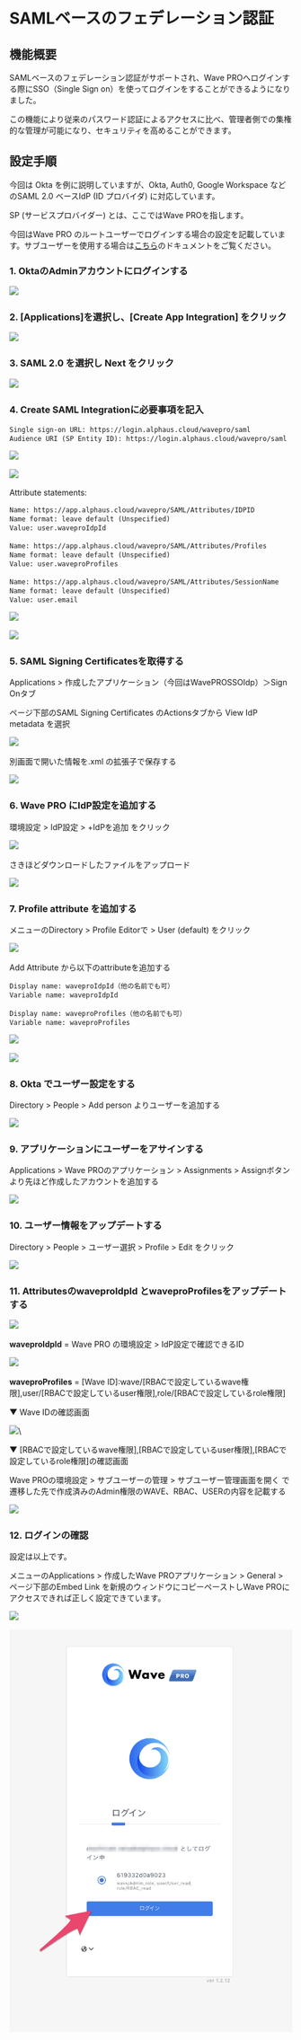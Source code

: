# SAMLベースのフェデレーション認証

## 機能概要

SAMLベースのフェデレーション認証がサポートされ、Wave PROへログインする際にSSO（Single Sign on）を使ってログインをすることができるようになりました。

この機能により従来のパスワード認証によるアクセスに比べ、管理者側での集権的な管理が可能になり、セキュリティを高めることができます。

## 設定手順

今回は Okta を例に説明していますが、Okta, Auth0, Google Workspace などのSAML 2.0 ベースIdP (ID プロバイダ) に対応しています。

SP (サービスプロバイダー) とは、ここではWave PROを指します。

今回はWave PRO のルートユーザーでログインする場合の設定を記載しています。サブユーザーを使用する場合は[こちら](saml-subuser.md)のドキュメントをご覧ください。

### 1. OktaのAdminアカウントにログインする

![](https://lh6.googleusercontent.com/Uy5ljABV91COgxWZX72869XMHvRx\_BjaX8dzjhqHjPSg-wPC45apSs4\_14ALmyP31AOK31b0z148StseO\_tDkMi5T9rYJOIUCWSboR\_PsMWIR7kzeRMHQrUQL7PbXx3LPK0e-cKAvsEs2SekI6ii02E)

### 2. [Applications]を選択し、[Create App Integration] をクリック

![](https://lh3.googleusercontent.com/jaJQzadOmX6dMr4m4oHwKGAlJF2DOLN\_q2ksbcQVevtpl52FLt8xe2tPrTv6oPQKgsLbYUY4beEHV89YdzuV7\_qfCeTQZOlWYnQBVlvODonDxvrXVO8hvEgt-LQBpFD-kFSk-1kBTfb03fK0aNehnu8)

### 3. SAML 2.0 を選択し Next をクリック

![](https://lh3.googleusercontent.com/aPLMh1l89It\_dkBVAml8zu63zKoEasJlVI-ifK\_WPQpdC0\_K2ZoLqL9m71S\_ZE1lWiiVHlUALDry8amfwIS6Uej2RcpGCNekA9auLdu9wDS9wmJr51NXshfMFt6kpJsfLpAiJ9JthiDk79sNEOMzhQ4)

### 4. Create SAML Integrationに必要事項を記入

```
Single sign-on URL: https://login.alphaus.cloud/wavepro/saml
Audience URI (SP Entity ID): https://login.alphaus.cloud/wavepro/saml
```

![](https://lh3.googleusercontent.com/pGyaM9S\_tlS1-7B2GUU-Kxt0mXE4YHuzyuiQthwCu\_drHadjye2VDj\_o2Kf2shfsCRGwQqMZUZ7nMkGK8aEJ8WG0l\_xNjyIOSXXh0mAFwJb8cDBQOh0ciqVuS3t761DXUHtfY3UsauWDrvIYELTSgeo)

![](https://lh5.googleusercontent.com/LCnuI-NA33Q--iX51iq2ORs2ryQmUHbxuUEAxtV4Kbds0RQVnnfgIokyYitVuyFyeyuWmTtPw0AwVytLYqCCVlaasJIAEVV6VQ2hyZOiI07B5nbVd6jte9eohITLSdfZDl2WRLZfAJmB\_hrEDTZIoko)

Attribute statements:

```
Name: https://app.alphaus.cloud/wavepro/SAML/Attributes/IDPID
Name format: leave default (Unspecified)
Value: user.waveproIdpId

Name: https://app.alphaus.cloud/wavepro/SAML/Attributes/Profiles
Name format: leave default (Unspecified)
Value: user.waveproProfiles

Name: https://app.alphaus.cloud/wavepro/SAML/Attributes/SessionName
Name format: leave default (Unspecified)
Value: user.email
```

![](https://lh3.googleusercontent.com/qhDu-6cdCKo4AQ2p0BrYMRjg2ae9jFa4DWZiXSWJTiAkg0wCkA-LobtXJS1x0C6lW20uVDcUh8PTngvcttyKIPEHl7peq1zndM2u6uQAAaxxcRx1pTkEMff-OhkC1kaXnvcJFTjK8ImPOx-PgAFxd-s)

![](https://lh6.googleusercontent.com/d-in9nNHWuj4SG9xn\_kEy5cglN7\_REkhWSyhMdqHr1rx2ZSjTjd9McDrvhcmwmecZ1Zsk9yqyutYHTmOjuz89TFnGlGgjDLovsTtHbj9wtjqceqz\_MDFvT7M1sfHmRfaGNYB2wM98SohMKvt5wQ0ciA)

### 5. SAML Signing Certificatesを取得する

Applications > 作成したアプリケーション（今回はWavePROSSOIdp）＞Sign Onタブ

ページ下部のSAML Signing Certificates のActionsタブから View IdP metadata を選択

![](https://lh6.googleusercontent.com/AIyRKFoaGkkhKoNkY6sHoXZ8tN50pGN1OUfwhCsXn8RP5nqBZLH6eDrQSP9bk8ZGrrhoSmpZi4tCRqUfQAYAYiySBk-CHi8cB3RWjOwNeQkxCb59x4CFm-S3QHgNFD4fLqvcJxFeeqtKwcEFrM\_ZeYk)

別画面で開いた情報を.xml の拡張子で保存する

![](https://lh5.googleusercontent.com/unJSV7shN\_8BGeYxJlK7IWJMySqTxLFLqGp4nxxNxsi9Yn1YUSnMvNnJp-5AlVeVnLxCgfzj26jhwXRKVJAvr1jWmrxCaFuPREUH5u3QCUaF4OWTQNdv8-GcPo1WR0GtPESFS5eDsm36hiXNAB5Lrg8)

### 6. Wave PRO にIdP設定を追加する

環境設定 > IdP設定 > +IdPを追加 をクリック

![](https://lh3.googleusercontent.com/ZST7PNu3CR-DPOczIGocezO94wy\_LVswDWxgj2Cj5KIlcHLxE0YwNUTR2t4cGiswC659knlRdfz1sCb8XwsJc9uyHlTEf8JXU5uQXs5XZQ8ahzq9DUIP-X1x-YNvGqP0DRTOIIt67Z-7zCz30y\_Z3o0)

さきほどダウンロードしたファイルをアップロード

![](https://lh4.googleusercontent.com/JHjMHJFQrwHWE6mgv9YdNEsQZGKRXdDGA5-pEm11tbb8mJxH5DdgSLw\_oL-yfmaF5khGiWnDMlpgGSziYlRjPQhhIHi-GdiEBTeCskZkJTgvK9jrn6trjZQJUJ6Tzo2NS-NqmpLV3YCKf2n3NI\_kgpk)

### 7. Profile attribute を追加する

メニューのDirectory > Profile Editorで > User (default) をクリック

![](https://lh4.googleusercontent.com/uIpGMmDH5cni7TgnmvHGLxL1AgWLiqVPlozliPwEsOX8f2stN9\_RIvkJXlYiOnR33lhunW4y1QH2\_zI4u8eEfRKhWy5PYmum3Hj1B\_\_zgll4\_Goz-KszvtJMjKNiIqnUCMeyskzFFMqvqSg-rurPRP4)

Add Attribute から以下のattributeを追加する

```
Display name: waveproIdpId（他の名前でも可）
Variable name: waveproIdpId

Display name: waveproProfiles（他の名前でも可）
Variable name: waveproProfiles
```

![](https://lh3.googleusercontent.com/y-SWx60-0BvdefeEb\_B773WxJYZ-rE\_Ln37TH9ypn4S\_StoYYFgldjef\_EClCfMKhajFheWRxCGHNM8Vr7QiPNQcs3LmQqOGPDjmFyhlgb8ygChmpMaWrlKllcl5bswBhbjfvzrd29wq83Y1EyQblvE)

![](https://lh5.googleusercontent.com/uuWGuuMPo5Xdce89Pk5fkZHU0SJa6QnAfBdaTZ4\_8oaWtMhDD9ix0AFA-vMciPgF1D5Gyph6siGuKVE43xWU5DLhF3N1WCQLMyDSJoZCgX2CyD90S3naPjEtCAN2NvigC21MC8uO54BRSwv3apXgCJM)

### 8. Okta でユーザー設定をする

Directory > People > Add person よりユーザーを追加する

![](https://lh6.googleusercontent.com/3Q6TNn4fgMnbHJrUhLtN89bQgIE\_rgcKt8WyTcRH1yao0o3z68DsptRJ\_\_OVZ8bWPxAAjDfM7BJYsUEZgdKuFnknWcSZ23qmPPIsEmkNhppOai2LMO0HbTPgbJCvLtbBbjHj9Wh1weexKCbxTp5SZTA)

### 9. アプリケーションにユーザーをアサインする

Applications > Wave PROのアプリケーション > Assignments > Assignボタンより先ほど作成したアカウントを追加する

![](https://lh4.googleusercontent.com/MvYzVFZOL-zWPFU0cqilmEByKD6HVcrtcvJOJD7h0xe7u74FCPAoVPqCguX5nEXjlskaXuKyqGaIspxtJnAKmPy1cjlrp0BM7Xn4eTVncRn7\_vh2wAKE7jlxwxaHkyAOofcFJyCxhBlPNA97NP0LD50)

### 10. ユーザー情報をアップデートする

Directory > People > ユーザー選択 > Profile > Edit をクリック

![](https://lh5.googleusercontent.com/GerlCqUuUXA0jVqDpDwV-E8FxoZKiPBpc\_PhNTdkvqE73reMwUBRTVi5tdWneZi3y2Ym7OIk7TYzVrvq2GTUq7lqjraPDg7uddtOdEvdD5zYamLNMfBs7csWi8aYSAWp3-cCI7ROoLD276mNAXVNbYs)

### 11. AttributesのwaveproIdpId とwaveproProfilesをアップデートする

![](https://lh4.googleusercontent.com/86XXtZOhtH3-3h6B4hO050Ygq3Bh9FNMdwQhQBZQQTFP3huRNzq\_M3xPRjhs-8fN\_WpFlCFXCQYkbex5Do9Rrq5Ss59DbaBNOGpHP5ZjIK3KgwuuIYHoSy6zyDwuZTaI582hQ\_aVif\_YWR42yvK7lJ8)

**waveproIdpId** = Wave PRO の環境設定 > IdP設定で確認できるID

![](https://lh5.googleusercontent.com/GCbr90nmGhG6FCOt57uJbLOUHafHIAXGdj4VUEZQhIxCXD-4jjrpDLjPSOitzkKjnbMf8AVlOPsoZvqm15iQI7ZPCR7jaTMXjjLy\_Wp1eAae0p-v4N25r0Ex5\_YSBLIoX22ls3uTQ-Y2X59O0RPJ9ow)

**waveproProfiles** = [Wave ID]:wave/[RBACで設定しているwave権限],user/[RBACで設定しているuser権限],role/[RBACで設定しているrole権限]

▼ Wave IDの確認画面

![](https://lh6.googleusercontent.com/3Ino1wv5bH2r5QFHg-ATIiWl22C6\_Z9T\_eLXeMojqODcb01L1Qrjw8pR2x3MDl-3lElMawe7INNyC8YmPkPoNTHZIXTyl-A-ogofPOUIWIFdwzlyqzLCUBCl6m6X1hd9c-dFpHgRoYpFb1AxLmFnM7M)\

▼ [RBACで設定しているwave権限],[RBACで設定しているuser権限],[RBACで設定しているrole権限]の確認画面

Wave PROの環境設定 > サブユーザーの管理 > サブユーザー管理画面を開く で遷移した先で作成済みのAdmin権限のWAVE、RBAC、USERの内容を記載する

![](https://lh4.googleusercontent.com/1B9hy2UWJtDMTq\_4UyR1s\_bXx2DKuy5TCzxRnoJ-WUZIVVI70ihcRqB2rhXIIlD2fR2AHh-up2qLFtFITBF7zm4KbRL9KQngDOhH7EG4FymD03\_wIONxc1ecke1bAZFZyIx2jVvmrC4MUryzJn3Z7k4)

### 12. ログインの確認

設定は以上です。

メニューのApplications > 作成したWave PROアプリケーション > General > ページ下部のEmbed Link を新規のウィンドウにコピーペーストしWave PROにアクセスできれば正しく設定できています。

![](https://lh3.googleusercontent.com/riKg7t6X7VyIv0AzCXHREYxdq5HtbcRqf1Zm2cjKYWuAi3xw8D4j1vYeZPy0QVHG\_a97wTLJwPRbvfMyOoYiyoN05Zo8KHe1DVN2zEOfWGRB6-nPNLGosMLoCX9IY3ullCnKLTwowXcyYQHHoPo9tDY)

![](../assets/wavepro/Untitled_png.png)
